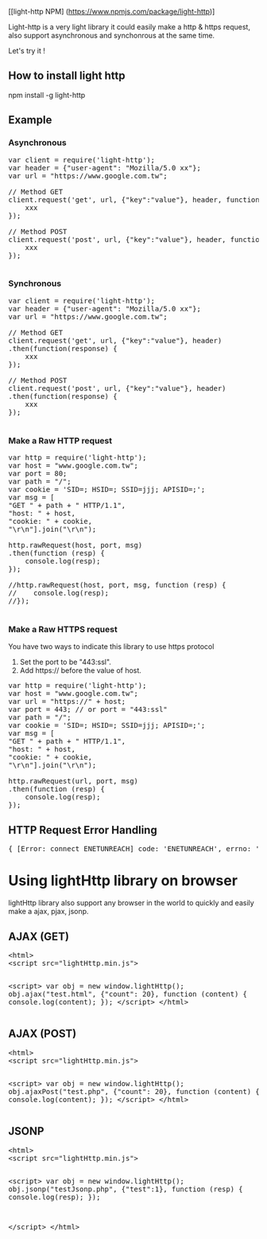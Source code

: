 
[[light-http NPM] (https://www.npmjs.com/package/light-http)]


Light-http is a very light library it could easily make a http & https request, also support asynchronous and synchonrous at the same time.

Let's try it !


## How to install light http 
npm install -g light-http

## Example 

### Asynchronous 


<pre>
var client = require('light-http');
var header = {"user-agent": "Mozilla/5.0 xx"};
var url = "https://www.google.com.tw";

// Method GET
client.request('get', url, {"key":"value"}, header, function(response) {
    xxx
});

// Method POST
client.request('post', url, {"key":"value"}, header, function(response) {
    xxx
});

</pre>

### Synchronous

<pre>
var client = require('light-http');
var header = {"user-agent": "Mozilla/5.0 xx"};
var url = "https://www.google.com.tw";

// Method GET
client.request('get', url, {"key":"value"}, header)
.then(function(response) {
    xxx
});

// Method POST
client.request('post', url, {"key":"value"}, header)
.then(function(response) {
    xxx
});

</pre>



### Make a Raw HTTP request
<pre>
var http = require('light-http');
var host = "www.google.com.tw";
var port = 80;
var path = "/";
var cookie = 'SID=; HSID=; SSID=jjj; APISID=;';
var msg = [
"GET " + path + " HTTP/1.1",
"host: " + host,
"cookie: " + cookie,
"\r\n"].join("\r\n");

http.rawRequest(host, port, msg)
.then(function (resp) {
    console.log(resp);
});

//http.rawRequest(host, port, msg, function (resp) {
//    console.log(resp);
//});

</pre>

### Make a Raw HTTPS request

You have two ways to indicate this library to use https protocol

1. Set the port to be "443:ssl".
2. Add https:// before the value of host.

<pre>
var http = require('light-http');
var host = "www.google.com.tw";
var url = "https://" + host;
var port = 443; // or port = "443:ssl"
var path = "/";
var cookie = 'SID=; HSID=; SSID=jjj; APISID=;';
var msg = [
"GET " + path + " HTTP/1.1",
"host: " + host,
"cookie: " + cookie,
"\r\n"].join("\r\n");

http.rawRequest(url, port, msg)
.then(function (resp) {
    console.log(resp);
});
</pre>


HTTP Request Error Handling
----------------------------
<pre>
{ [Error: connect ENETUNREACH] code: 'ENETUNREACH', errno: 'ENETUNREACH', syscall: 'connect' }
</pre>


Using lightHttp library on browser
=================================

lightHttp library also support any browser in the world to quickly and easily make a ajax, pjax, jsonp.


AJAX (GET)
----------

<pre>
&lt;html>
&lt;script src="lightHttp.min.js"></script>
&lt;script>
var obj = new window.lightHttp();
obj.ajax("test.html", {"count": 20}, function (content) {
    console.log(content);
});
&lt;/script>
&lt;/html>
</pre>

AJAX (POST)
----------

<pre>
&lt;html>
&lt;script src="lightHttp.min.js"></script>
&lt;script>
var obj = new window.lightHttp();
obj.ajaxPost("test.php", {"count": 20}, function (content) {
    console.log(content);
});
&lt;/script>
&lt;/html>
</pre>

JSONP
------
<pre>
&lt;html>
&lt;script src="lightHttp.min.js"></script>
&lt;script>
var obj = new window.lightHttp();
obj.jsonp("testJsonp.php", {"test":1}, function (resp) {
    console.log(resp);
});

&lt;/script>
&lt;/html>
</pre>



